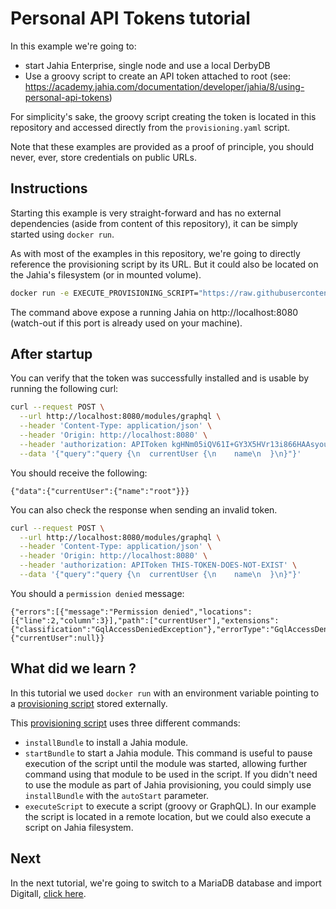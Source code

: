 # Personal API Tokens tutorial

In this example we're going to:

* start Jahia Enterprise, single node and use a local DerbyDB
* Use a groovy script to create an API token attached to root (see: https://academy.jahia.com/documentation/developer/jahia/8/using-personal-api-tokens)

For simplicity's sake, the groovy script creating the token is located in this repository and accessed directly from the `provisioning.yaml` script.

Note that these examples are provided as a proof of principle, you should never, ever, store credentials on public URLs.

## Instructions

Starting this example is very straight-forward and has no external dependencies (aside from content of this repository), it can be simply started using `docker run`. 

As with most of the examples in this repository, we're going to directly reference the provisioning script by its URL. But it could also be located on the Jahia's filesystem (or in mounted volume).

```bash
docker run -e EXECUTE_PROVISIONING_SCRIPT="https://raw.githubusercontent.com/Jahia/provisioning-tutorials/main/01-personal-api-tokens/provisioning.yaml" -p 8080:8080 jahia/jahia-ee:8.1
```

The command above expose a running Jahia on http://localhost:8080 (watch-out if this port is already used on your machine).

## After startup

You can verify that the token was successfully installed and is usable by running the following curl:
```bash
curl --request POST \
  --url http://localhost:8080/modules/graphql \
  --header 'Content-Type: application/json' \
  --header 'Origin: http://localhost:8080' \
  --header 'authorization: APIToken kgHNm05iQV61I+GY3X5HVr13i866HAAsyou8G+eGubk=' \
  --data '{"query":"query {\n  currentUser {\n    name\n  }\n}"}'
```

You should receive the following:
```
{"data":{"currentUser":{"name":"root"}}}
```

You can also check the response when sending an invalid token.
```bash
curl --request POST \
  --url http://localhost:8080/modules/graphql \
  --header 'Content-Type: application/json' \
  --header 'Origin: http://localhost:8080' \
  --header 'authorization: APIToken THIS-TOKEN-DOES-NOT-EXIST' \
  --data '{"query":"query {\n  currentUser {\n    name\n  }\n}"}'
```

You should a `permission denied` message:
```
{"errors":[{"message":"Permission denied","locations":[{"line":2,"column":3}],"path":["currentUser"],"extensions":{"classification":"GqlAccessDeniedException"},"errorType":"GqlAccessDeniedException"}],"data":{"currentUser":null}}
```

## What did we learn ?

In this tutorial we used `docker run` with an environment variable pointing to a [provisioning script](./provisioning.yaml) stored externally.

This [provisioning script](./provisioning.yaml) uses three different commands:

* `installBundle` to install a Jahia module.
* `startBundle` to start a Jahia module. This command is useful to pause execution of the script until the module was started, 
  allowing further command using that module to be used in the script. 
  If you didn't need to use the module as part of Jahia provisioning, you could simply use `installBundle` with the `autoStart` parameter.
* `executeScript` to execute a script (groovy or GraphQL). In our example the script is located in a remote location, but we could also execute a script on Jahia filesystem.

## Next

In the next tutorial, we're going to switch to a MariaDB database and import Digitall, [click here](../02-digitall-mariadb/).
